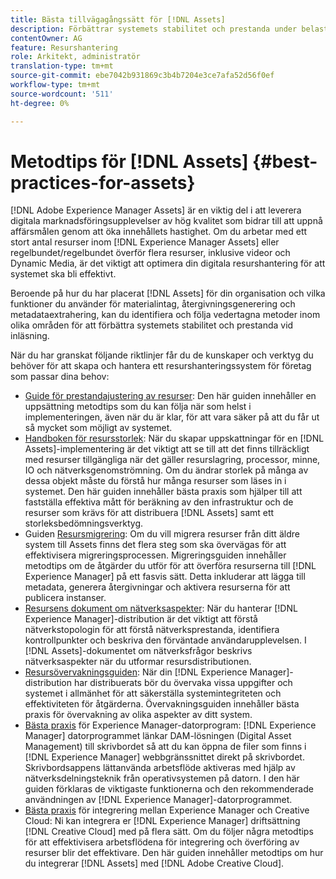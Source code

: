 ```yaml
---
title: Bästa tillvägagångssätt för [!DNL Assets]
description: Förbättrar systemets stabilitet och prestanda under belastning genom att identifiera och följa bästa praxis som är beroende av din driftsättning och konfiguration.
contentOwner: AG
feature: Resurshantering
role: Arkitekt, administratör
translation-type: tm+mt
source-git-commit: ebe7042b931869c3b4b7204e3ce7afa52d56f0ef
workflow-type: tm+mt
source-wordcount: '511'
ht-degree: 0%

---
```



# Metodtips för [!DNL Assets] {#best-practices-for-assets}

[!DNL Adobe Experience Manager Assets] är en viktig del i att leverera digitala marknadsföringsupplevelser av hög kvalitet som bidrar till att uppnå affärsmålen genom att öka innehållets hastighet. Om du arbetar med ett stort antal resurser inom [!DNL Experience Manager Assets] eller regelbundet/regelbundet överför flera resurser, inklusive videor och Dynamic Media, är det viktigt att optimera din digitala resurshantering för att systemet ska bli effektivt.

Beroende på hur du har placerat [!DNL Assets] för din organisation och vilka funktioner du använder för materialintag, återgivningsgenerering och metadataextrahering, kan du identifiera och följa vedertagna metoder inom olika områden för att förbättra systemets stabilitet och prestanda vid inläsning.

När du har granskat följande riktlinjer får du de kunskaper och verktyg du behöver för att skapa och hantera ett resurshanteringssystem för företag som passar dina behov:

* [Guide för prestandajustering av resurser](/help/assets/performance-tuning-guidelines.md): Den här guiden innehåller en uppsättning metodtips som du kan följa när som helst i implementeringen, även när du är klar, för att vara säker på att du får ut så mycket som möjligt av systemet.
* [Handboken för resursstorlek](/help/assets/assets-sizing-guide.md): När du skapar uppskattningar för en [!DNL Assets]-implementering är det viktigt att se till att det finns tillräckligt med resurser tillgängliga när det gäller resurslagring, processor, minne, IO och nätverksgenomströmning. Om du ändrar storlek på många av dessa objekt måste du förstå hur många resurser som läses in i systemet. Den här guiden innehåller bästa praxis som hjälper till att fastställa effektiva mått för beräkning av den infrastruktur och de resurser som krävs för att distribuera [!DNL Assets] samt ett storleksbedömningsverktyg.
* Guiden [Resursmigrering](/help/assets/assets-migration-guide.md): Om du vill migrera resurser från ditt äldre system till Assets finns det flera steg som ska övervägas för att effektivisera migreringsprocessen. Migreringsguiden innehåller metodtips om de åtgärder du utför för att överföra resurserna till [!DNL Experience Manager] på ett fasvis sätt. Detta inkluderar att lägga till metadata, generera återgivningar och aktivera resurserna för att publicera instanser.
* [Resursens dokument om nätverksaspekter](/help/assets/assets-network-considerations.md): När du hanterar [!DNL Experience Manager]-distribution är det viktigt att förstå nätverkstopologin för att förstå nätverksprestanda, identifiera kontrollpunkter och beskriva den förväntade användarupplevelsen. I [!DNL Assets]-dokumentet om nätverksfrågor beskrivs nätverksaspekter när du utformar resursdistributionen.
* [Resursövervakningsguiden](/help/assets/assets-monitoring-best-practices.md): När din [!DNL Experience Manager]-distribution har distribuerats bör du övervaka vissa uppgifter och systemet i allmänhet för att säkerställa systemintegriteten och effektiviteten för åtgärderna. Övervakningsguiden innehåller bästa praxis för övervakning av olika aspekter av ditt system.
* [Bästa praxis](https://experienceleague.adobe.com/docs/experience-manager-desktop-app/using/introduction.html) för Experience Manager-datorprogram:  [!DNL Experience Manager] datorprogrammet länkar DAM-lösningen (Digital Asset Management) till skrivbordet så att du kan öppna de filer som finns i  [!DNL Experience Manager] webbgränssnittet direkt på skrivbordet. Skrivbordsappens lättanvända arbetsflöde aktiveras med hjälp av nätverksdelningsteknik från operativsystemen på datorn. I den här guiden förklaras de viktigaste funktionerna och den rekommenderade användningen av [!DNL Experience Manager]-datorprogrammet.
* [Bästa praxis](/help/assets/aem-cc-integration-best-practices.md) för integrering mellan Experience Manager och Creative Cloud: Ni kan integrera er  [!DNL Experience Manager] driftsättning  [!DNL Creative Cloud] med på flera sätt. Om du följer några metodtips för att effektivisera arbetsflödena för integrering och överföring av resurser blir det effektivare. Den här guiden innehåller metodtips om hur du integrerar [!DNL Assets] med [!DNL Adobe Creative Cloud].
